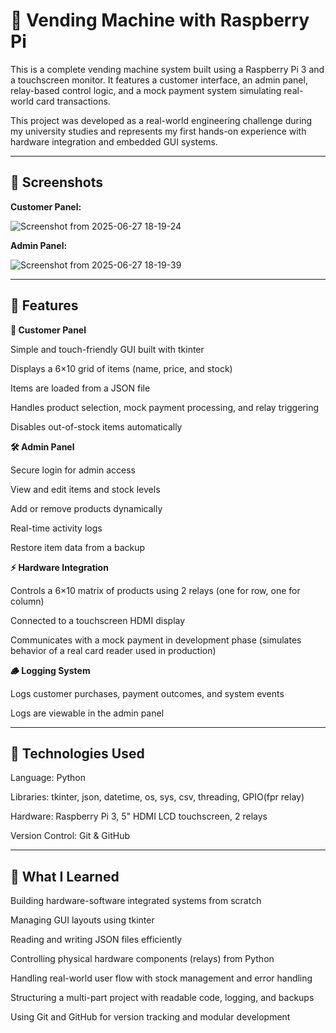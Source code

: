 # 🥤 Vending Machine with Raspberry Pi

This is a complete vending machine system built using a Raspberry Pi 3 and a touchscreen monitor. It features a customer interface, an admin panel, relay-based control logic, and a mock payment system simulating real-world card transactions.

This project was developed as a real-world engineering challenge during my university studies and represents my first hands-on experience with hardware integration and embedded GUI systems.


---

## 📸 Screenshots

**Customer Panel:**



![Screenshot from 2025-06-27 18-19-24](https://github.com/user-attachments/assets/c5e4f9b7-c2bb-4140-a467-cc7bb99dcc2f)


**Admin Panel:**	



![Screenshot from 2025-06-27 18-19-39](https://github.com/user-attachments/assets/2052ec6b-18e9-484e-9d24-5f7290fd0a58)

---

## 🚀 Features

**👤 Customer Panel**

Simple and touch-friendly GUI built with tkinter

Displays a 6×10 grid of items (name, price, and stock)

Items are loaded from a JSON file

Handles product selection, mock payment processing, and relay triggering

Disables out-of-stock items automatically


**🛠 Admin Panel**

Secure login for admin access

View and edit items and stock levels

Add or remove products dynamically

Real-time activity logs

Restore item data from a backup


**⚡ Hardware Integration**

Controls a 6×10 matrix of products using 2 relays (one for row, one for column)

Connected to a touchscreen HDMI display

Communicates with a mock payment in development phase (simulates behavior of a real card reader used in production)


**🪵 Logging System**

Logs customer purchases, payment outcomes, and system events

Logs are viewable in the admin panel



---

## 💾 Technologies Used

Language: Python

Libraries: tkinter, json, datetime, os, sys, csv, threading, GPIO(fpr relay)

Hardware: Raspberry Pi 3, 5" HDMI LCD touchscreen, 2 relays

Version Control: Git & GitHub



---

## 🧠 What I Learned

Building hardware-software integrated systems from scratch

Managing GUI layouts using tkinter

Reading and writing JSON files efficiently

Controlling physical hardware components (relays) from Python

Handling real-world user flow with stock management and error handling

Structuring a multi-part project with readable code, logging, and backups

Using Git and GitHub for version tracking and modular development
